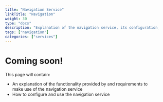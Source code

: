 ```yaml
---
title: "Navigation Service"
linkTitle: "Navigation"
weight: 30
type: "docs"
description: "Explanation of the navigation service, its configuration, and its functionality."
tags: ["navigation"]
categories: ["services"]
---
```

# Coming soon!
This page will contain:

- An explanation of the functionality provided by and requirements to make use of the navigation service
- How to configure and use the navigation service
